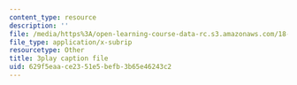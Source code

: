 ```yaml
---
content_type: resource
description: ''
file: /media/https%3A/open-learning-course-data-rc.s3.amazonaws.com/18-06sc-linear-algebra-fall-2011/629f5eaace2351e5befb3b65e46243c2_KUuxdk_V7To.vtt
file_type: application/x-subrip
resourcetype: Other
title: 3play caption file
uid: 629f5eaa-ce23-51e5-befb-3b65e46243c2
---
```

